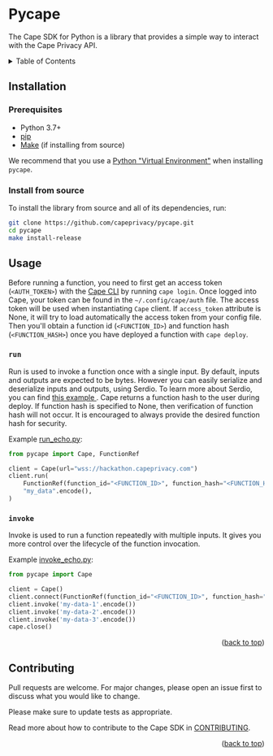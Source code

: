 # Pycape

The Cape SDK for Python is a library that provides a simple way to interact with the Cape Privacy API.

<details>
  <summary>Table of Contents</summary>
  <ol>
    <li><a href="#installation">Installation</a></li>
    <li><a href="#usage">Usage</a></li>
    <li><a href="#contributing">Contributing</a></li>
  </ol>
</details>


## Installation

### Prerequisites

* Python 3.7+
* [pip](https://pip.pypa.io/en/stable/installing/)
* [Make](https://www.gnu.org/software/make/) (if installing from source)

We recommend that you use a [Python "Virtual Environment"](https://packaging.python.org/tutorials/installing-packages/#creating-virtual-environments) when installing `pycape`.

### Install from source

To install the library from source and all of its dependencies, run:
```sh
git clone https://github.com/capeprivacy/pycape.git
cd pycape
make install-release
```

## Usage

Before running a function, you need to first get an access token (`<AUTH_TOKEN>`) with the [Cape CLI](https://github.com/capeprivacy/cli) by running `cape login`. Once logged into Cape, your token can be found in the `~/.config/cape/auth` file. The access token will be used when instantiating `Cape` client. If `access_token` attribute is None, it will try to load automatically the access token from your config file. Then you'll obtain a function id (`<FUNCTION_ID>`) and function hash (`<FUNCTION_HASH>`) once you have deployed a function with `cape deploy`.

### `run`

Run is used to invoke a function once with a single input. By default, inputs and outputs are expected to be bytes. 
However you can easily serialize and deserialize inputs and outputs, using Serdio. To learn more about Serdio, you can find [this example ](https://github.com/capeprivacy/pycape/tree/main/examples#mean-running-functions-on-python-types).
Cape returns a function hash to the user during deploy. If function hash is specified to None, then
verification of function hash will not occur. It is encouraged to always provide the desired function
hash for security. 

Example [run_echo.py](https://github.com/capeprivacy/pycape/blob/main/examples/run_echo.py):

```py
from pycape import Cape, FunctionRef

client = Cape(url="wss://hackathon.capeprivacy.com")
client.run(
    FunctionRef(function_id="<FUNCTION_ID>", function_hash="<FUNCTION_HASH>"),
    "my_data".encode(),
)
```

### `invoke`

Invoke is used to run a function repeatedly with multiple inputs. It gives you more control over the lifecycle of the function invocation.

Example [invoke_echo.py](https://github.com/capeprivacy/pycape/blob/main/examples/invoke_echo.py):

```py
from pycape import Cape

client = Cape()
client.connect(FunctionRef(function_id="<FUNCTION_ID>", function_hash="<FUNCTION_HASH>"))
client.invoke('my-data-1'.encode())
client.invoke('my-data-2'.encode())
client.invoke('my-data-3'.encode())
cape.close()
```

<p align="right">(<a href="#top">back to top</a>)</p>

## Contributing

Pull requests are welcome. For major changes, please open an issue first to discuss what you would like to change.

Please make sure to update tests as appropriate.

Read more about how to contribute to the Cape SDK in [CONTRIBUTING](https://github.com/capeprivacy/pycape/tree/main/CONTRIBUTING.md).

<p align="right">(<a href="#top">back to top</a>)</p>

